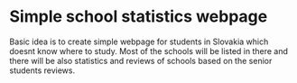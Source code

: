 # Simple school statistics webpage
Basic idea is to create simple webpage for students in Slovakia which doesnt know where to study. 
Most of the schools will be listed in there and there will be also statistics and reviews of schools based on the senior students reviews.
